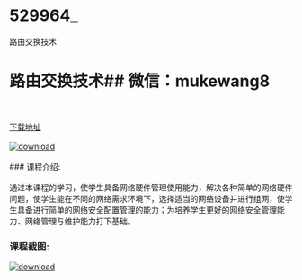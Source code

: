 # 529964_
路由交换技术
# 路由交换技术## 微信：mukewang8
<br/></br>[下载地址](http://www.36tz.cn/article/529964 "下载地址")
<br/></br>[![download](http://36tz.cn/muke_img/2020_01_1-49-300x169.png "下载地址")](http://www.36tz.cn/article/529964 "下载地址")
<br/></br>### 课程介绍:<br/></br>通过本课程的学习，使学生具备网络硬件管理使用能力，解决各种简单的网络硬件问题，使学生能在不同的网络需求环境下，选择适当的网络设备并进行组网，使学生具备进行简单的网络安全配置管理的能力；为培养学生更好的网络安全管理能力、网络管理与维护能力打下基础。

### 课程截图:
[![download](http://36tz.cn/muke_img/2020_01_11-51.png "下载地址")](http://www.36tz.cn/article/529964 "下载地址")
